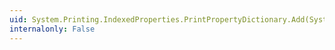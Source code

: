 ```yaml
---
uid: System.Printing.IndexedProperties.PrintPropertyDictionary.Add(System.Printing.IndexedProperties.PrintProperty)
internalonly: False
---
```

